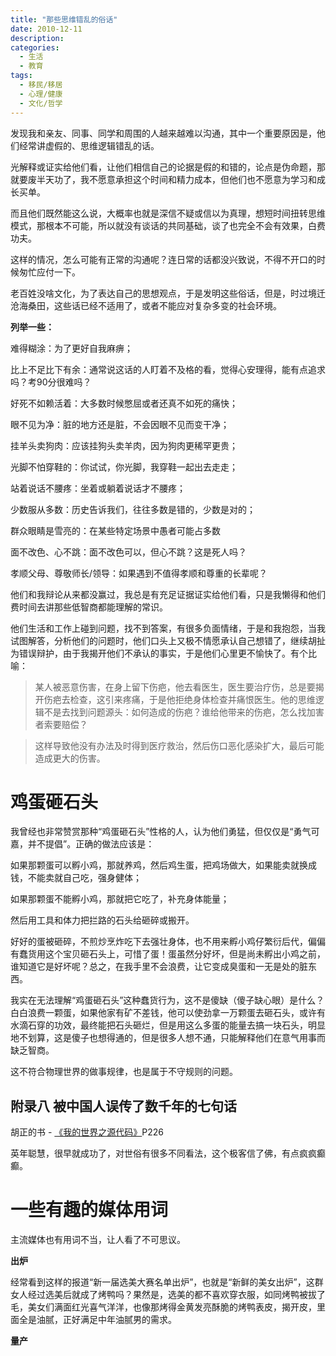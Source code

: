 ```yaml
---
title: "那些思维错乱的俗话"
date: 2010-12-11
description: 
categories:
  - 生活
  - 教育
tags:
  - 移民/移居
  - 心理/健康
  - 文化/哲学
---
```



发现我和亲友、同事、同学和周围的人越来越难以沟通，其中一个重要原因是，他们经常讲虚假的、思维逻辑错乱的话。

光解释或证实给他们看，让他们相信自己的论据是假的和错的，论点是伪命题，那就要废半天功了，我不愿意承担这个时间和精力成本，但他们也不愿意为学习和成长买单。

而且他们既然能这么说，大概率也就是深信不疑或信以为真理，想短时间扭转思维模式，那根本不可能，所以就没有谈话的共同基础，谈了也完全不会有效果，白费功夫。

这样的情况，怎么可能有正常的沟通呢？连日常的话都没兴致说，不得不开口的时候匆忙应付一下。

老百姓没啥文化，为了表达自己的思想观点，于是发明这些俗话，但是，时过境迁沧海桑田，这些话已经不适用了，或者不能应对复杂多变的社会环境。

**列举一些：**

难得糊涂：为了更好自我麻痹；

比上不足比下有余：通常说这话的人盯着不及格的看，觉得心安理得，能有点追求吗？考90分很难吗？

好死不如赖活着：大多数时候憋屈或者还真不如死的痛快；

眼不见为净：脏的地方还是脏，不会因眼不见而变干净；

挂羊头卖狗肉：应该挂狗头卖羊肉，因为狗肉更稀罕更贵；

光脚不怕穿鞋的：你试试，你光脚，我穿鞋一起出去走走；

站着说话不腰疼：坐着或躺着说话才不腰疼；

少数服从多数：历史告诉我们，往往多数是错的，少数是对的；

群众眼睛是雪亮的：在某些特定场景中愚者可能占多数

面不改色、心不跳：面不改色可以，但心不跳？这是死人吗？

孝顺父母、尊敬师长/领导：如果遇到不值得孝顺和尊重的长辈呢？

他们和我辩论从来都没赢过，我总是有充足证据证实给他们看，只是我懒得和他们费时间去讲那些低智商都能理解的常识。

他们生活和工作上碰到问题，找不到答案，有很多负面情绪，于是和我抱怨，当我试图解答，分析他们的问题时，他们口头上又极不情愿承认自己想错了，继续胡扯为错误辩护，由于我揭开他们不承认的事实，于是他们心里更不愉快了。有个比喻：

> 某人被恶意伤害，在身上留下伤疤，他去看医生，医生要治疗伤，总是要揭开伤疤去检查，这引来疼痛，于是他拒绝身体检查并痛恨医生。他的思维逻辑不是去找到问题源头：如何造成的伤疤？谁给他带来的伤疤，怎么找加害者索要赔偿？

> 这样导致他没有办法及时得到医疗救治，然后伤口恶化感染扩大，最后可能造成更大的伤害。


# 鸡蛋砸石头

我曾经也非常赞赏那种“鸡蛋砸石头”性格的人，认为他们勇猛，但仅仅是“勇气可嘉，并不提倡”。正确的做法应该是：

如果那颗蛋可以孵小鸡，那就养鸡，然后鸡生蛋，把鸡场做大，如果能卖就换成钱，不能卖就自己吃，强身健体；

如果那颗蛋不能孵小鸡，那就把它吃了，补充身体能量；

然后用工具和体力把拦路的石头给砸碎或搬开。

好好的蛋被砸碎，不煎炒烹炸吃下去强壮身体，也不用来孵小鸡仔繁衍后代，偏偏有蠢货用这个宝贝砸石头上，可惜了蛋！蛋虽然分好坏，但是尚未孵出小鸡之前，谁知道它是好坏呢？总之，在我手里不会浪费，让它变成臭蛋和一无是处的脏东西。

我实在无法理解“鸡蛋砸石头”这种蠢货行为，这不是傻缺（傻子缺心眼）是什么？白白浪费一颗蛋，如果他家有矿不差钱，他可以使劲拿一万颗蛋去砸石头，或许有水滴石穿的功效，最终能把石头砸烂，但是用这么多蛋的能量去搞一块石头，明显地不划算，这是傻子也想得通的，但是很多人想不通，只能解释他们在意气用事而缺乏智商。

这不符合物理世界的做事规律，也是属于不守规则的问题。

## 附录八 被中国人误传了数千年的七句话

胡正的书 - [《我的世界之源代码》](http://www.huzheng.org/geniusreligion/TheSourceCodeOfMyWorld.pdf)P226

英年聪慧，很早就成功了，对世俗有很多不同看法，这个极客信了佛，有点疯疯癫癫。

# 一些有趣的媒体用词

主流媒体也有用词不当，让人看了不可思议。

**出炉**

经常看到这样的报道“新一届选美大赛名单出炉”，也就是“新鲜的美女出炉”，这群女人经过选美后就成了烤鸭吗？果然是，选美的都不喜欢穿衣服，如同烤鸭被拔了毛，美女们满面红光喜气洋洋，也像那烤得金黄发亮酥脆的烤鸭表皮，揭开皮，里面全是油腻，正好满足中年油腻男的需求。

**量产**

